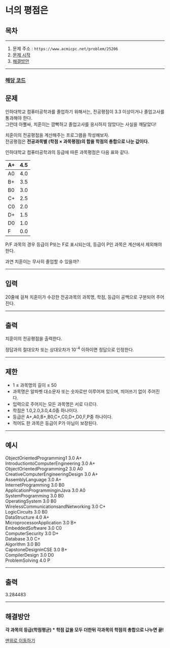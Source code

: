 # 너의 평점은

## 목차
___
 1. 문제 주소 : `https://www.acmicpc.net/problem/25206`
 2. [문제 시작](#문제) 
 3. [해결방안](#해결방안)
___

### [해당 코드](./너의평점은.java)

## 문제
인하대학교 컴퓨터공학과를 졸업하기 위해서는, 전공평점이 3.3 이상이거나 졸업고사를 통과해야 한다. <br>
그런데 아뿔싸, 치훈이는 깜빡하고 졸업고사를 응시하지 않았다는 사실을 깨달았다!

치훈이의 전공평점을 계산해주는 프로그램을 작성해보자.<br>
전공평점은 **전공과목별 (학점 × 과목평점)의 합을 학점의 총합으로 나눈 값이다.**<br>

인하대학교 컴퓨터공학과의 등급에 따른 과목평점은 다음 표와 같다.

| A+ | 4.5 |
|----|-----|
| A0 | 4.0 |
| B+ | 3.5 |
| B0 | 3.0 |
| C+ | 2.5 |
| C0 | 2.0 |
| D+ | 1.5 |
| D0 | 1.0 |
| F  | 0.0 |


P/F 과목의 경우 등급이 P또는 F로 표시되는데, 등급이 P인 과목은 계산에서 제외해야 한다.

과연 치훈이는 무사히 졸업할 수 있을까?

___
## 입력

20줄에 걸쳐 치훈이가 수강한 전공과목의 과목명, 학점, 등급이 공백으로 구분되어 주어진다.
___
## 출력

치훈이의 전공평점을 출력한다.

정답과의 절대오차 또는 상대오차가 10<sup>-4</sup> 이하이면 정답으로 인정한다.
___
## 제한 

+ 1 ≤ 과목명의 길이 ≤ 50 
+ 과목명은 알파벳 대소문자 또는 숫자로만 이루어져 있으며, 띄어쓰기 없이 주어진다.
+ 입력으로 주어지는 모든 과목명은 서로 다르다.
+ 학점은 1.0,2.0,3.0,4.0중 하나이다. 
+ 등급은 A+,A0,B+,B0,C+,C0,D+,D0,F,P중 하나이다. 
+ 적어도 한 과목은 등급이 P가 아님이 보장된다.
___
## 예시 

ObjectOrientedProgramming1 3.0 A+ <br>
IntroductiontoComputerEngineering 3.0 A+ <br>
ObjectOrientedProgramming2 3.0 A0 <br>
CreativeComputerEngineeringDesign 3.0 A+ <br>
AssemblyLanguage 3.0 A+ <br>
InternetProgramming 3.0 B0 <br>
ApplicationProgramminginJava 3.0 A0 <br>
SystemProgramming 3.0 B0 <br>
OperatingSystem 3.0 B0 <br>
WirelessCommunicationsandNetworking 3.0 C+ <br>
LogicCircuits 3.0 B0 <br>
DataStructure 4.0 A+ <br>
MicroprocessorApplication 3.0 B+ <br>
EmbeddedSoftware 3.0 C0 <br>
ComputerSecurity 3.0 D+ <br>
Database 3.0 C+ <br>
Algorithm 3.0 B0 <br>
CapstoneDesigninCSE 3.0 B+ <br>
CompilerDesign 3.0 D0 <br>
ProblemSolving 4.0 P <br>
___
## 출력
3.284483
___

## 해결방안
**각 과목의 등급(학점평균) * 학점 값을 모두 더한뒤 각과목의 학점의 총합으로 나누면 끝!**

[맨위로 이동하기](#너의-평점은)